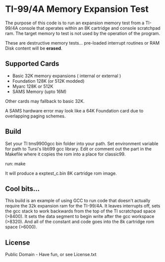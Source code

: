 # TI-99/4A Memory Expansion Test 

The purpose of this code is to run an expansion memory test from a TI-99/4A console that operates within an 8K cartridge and console scratchpad ram. The target memory to test is not used by the operation of the program.

These are destructive memory tests... pre-loaded interrupt routines or RAM Disk content will be **erased**.

## Supported Cards

* Basic 32K memory expansions ( internal or external )
* Foundation 128K (or 512K modded) 
* Myarc 128K or 512K 
* SAMS Memory (upto 16M)

Other cards may fallback to basic 32K.

A SAMS hardware error may look like a 64K Foundation card due to overlapping paging schemes.

## Build

Set your TI tms9900gcc bin folder into your path. 
Set environment variable for path to Tursi's libti99 gcc library.
Edit or comment out the part in the Makefile where it copies the rom into a place for classic99. 

run: make

It will produce a exptest_c.bin 8K cartridge rom image. 

## Cool bits...

This build is an example of using GCC to run code that doesn't actually require the 32k expansion ram for the TI-99/4A. It leaves interrupts off, sets the gcc stack to work backwards from the top of the TI scratchpad space (>8400). It sets the data segment to begin write after the gcc workspace (>8320). And all of the constant and code goes into the 8k cartridge rom space (>6000). 

## License

Public Domain - Have fun, or see License.txt



